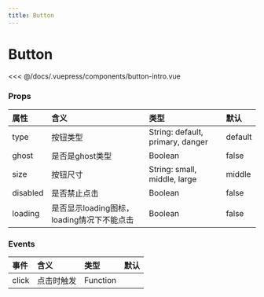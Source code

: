 ```yaml
---
title: Button
---
```


# Button

<ClientOnly>
<button-intro></button-intro>
</ClientOnly>

<<< @/docs/.vuepress/components/button-intro.vue

### Props
|属性|含义|类型|默认
|:-|:-|:-|:-|
|type|按钮类型|String: default, primary, danger|default|
|ghost|是否是ghost类型|Boolean|false|
|size|按钮尺寸|String: small, middle, large|middle|
|disabled|是否禁止点击|Boolean|false|
|loading|是否显示loading图标，loading情况下不能点击|Boolean|false|

### Events
|事件|含义|类型|默认
|:-|:-|:-|:-|
|click|点击时触发|Function||